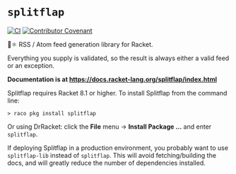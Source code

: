 # `splitflap` 

[![CI](https://github.com/otherjoel/splitflap/actions/workflows/push.yml/badge.svg)](https://github.com/otherjoel/splitflap/actions)
[![Contributor Covenant](https://img.shields.io/badge/Contributor%20Covenant-2.0-4baaaa.svg)](CODE_OF_CONDUCT.md)

🔖⚛️ RSS / Atom feed generation library for Racket.

Everything you supply is validated, so the result is always either a valid feed or an exception.

**Documentation is at <https://docs.racket-lang.org/splitflap/index.html>**

Splitflap requires Racket 8.1 or higher. To install Splitflap from the command line:

    > raco pkg install splitflap

Or using DrRacket: click the **File** menu → **Install Package …** and enter `splitflap`.

If deploying Splitflap in a production environment, you probably want to use `splitflap-lib` instead
of `splitflap`. This will avoid fetching/building the docs, and will greatly reduce the number of
dependencies installed.
